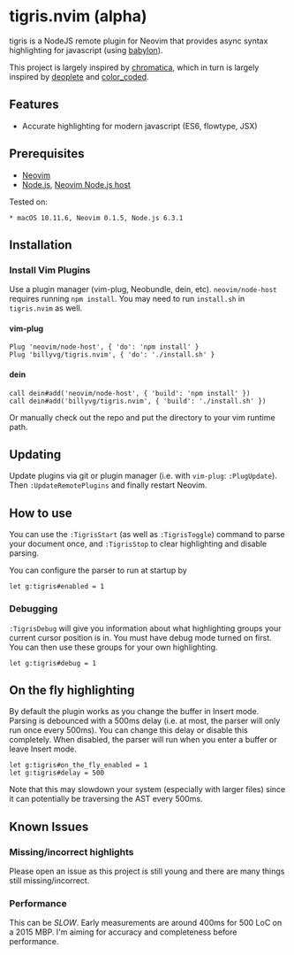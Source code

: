 # tigris.nvim (alpha)

tigris is a NodeJS remote plugin for Neovim that provides async syntax highlighting for
javascript (using [babylon][7]).

This project is largely inspired by [chromatica][1], which in turn is largely inspired by
[deoplete][2] and [color_coded][3].

## Features

* Accurate highlighting for modern javascript (ES6, flowtype, JSX)

## Prerequisites

* [Neovim][4]
* [Node.js][5], [Neovim Node.js host][8]

Tested on:

    * macOS 10.11.6, Neovim 0.1.5, Node.js 6.3.1

## Installation

### Install Vim Plugins

Use a plugin manager (vim-plug, Neobundle, dein, etc). `neovim/node-host` requires running `npm install`.
You may need to run `install.sh` in `tigris.nvim` as well.

#### vim-plug
```vim
Plug 'neovim/node-host', { 'do': 'npm install' }
Plug 'billyvg/tigris.nvim', { 'do': './install.sh' }
```

#### dein
```vim
call dein#add('neovim/node-host', { 'build': 'npm install' })
call dein#add('billyvg/tigris.nvim', { 'build': './install.sh' })
```

Or manually check out the repo and put the directory to your vim runtime path.

## Updating
Update plugins via git or plugin manager (i.e. with `vim-plug`: `:PlugUpdate`). Then `:UpdateRemotePlugins` and finally restart Neovim.

## How to use
You can use the `:TigrisStart` (as well as `:TigrisToggle`) command to parse your document once, and `:TigrisStop` to clear highlighting and disable parsing.

You can configure the parser to run at startup by

```vim
let g:tigris#enabled = 1
```

### Debugging
`:TigrisDebug` will give you information about what highlighting groups your current cursor position is in. You must have debug mode turned on first. You can then use these groups for your own highlighting.

```vim
let g:tigris#debug = 1
```

## On the fly highlighting
By default the plugin works as you change the buffer in Insert mode. Parsing is debounced with a 500ms delay (i.e. at most,
the parser will only run once every 500ms). You can change this delay or disable this completely. When disabled, the
parser will run when you enter a buffer or leave Insert mode.

```vim
let g:tigris#on_the_fly_enabled = 1
let g:tigris#delay = 500
```

Note that this may slowdown your system (especially with larger files) since it can potentially
be traversing the AST every 500ms.


## Known Issues
### Missing/incorrect highlights
Please open an issue as this project is still young and there are many things still missing/incorrect.

### Performance
This can be *SLOW*. Early measurements are around 400ms for 500 LoC on a 2015 MBP. I'm aiming for accuracy and completeness
before performance.

[1]: https://github.com/arakashic/chromatica.nvim
[2]: https://github.com/Shougo/deoplete.nvim
[3]: https://github.com/jeaye/color_coded
[4]: https://neovim.io
[5]: https://nodejs.org/en/
[7]: https://github.com/babel/babylon
[8]: https://github.com/neovim/node-host
